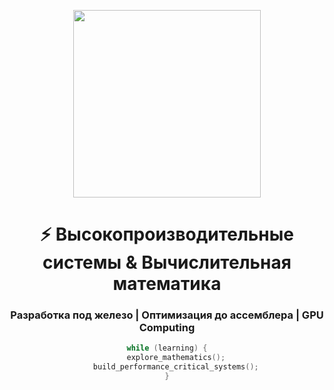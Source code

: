 <p align="center">
  <img src="https://media.giphy.com/media/v1.Y2lkPTc5MGI3NjExa3Z4b2h1dnl5a2E1eGx1Y3Y4cW1jMGZ4dXo1b2Z6Y2VnajZ4dWJmYiZlcD12MV9pbnRlcm5hbF9naWZfYnlfaWQmY3Q9Zw/3o7abKhOpu0NwenH3O/giphy.gif" width="300"/>
</p>

<h1 align="center">⚡ Высокопроизводительные системы & Вычислительная математика</h1>

<h3 align="center">Разработка под железо | Оптимизация до ассемблера | GPU Computing</h3>

<div align="center">

```c
while (learning) {
    explore_mathematics();
    build_performance_critical_systems();
}
